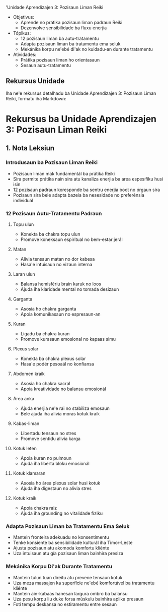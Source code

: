 'Unidade Aprendizajen 3: Pozisaun Liman Reiki

- Objetivus:
  * Aprende no prátika pozisaun liman padraun Reiki
  * Dezenvolve sensibilidade ba fluxu enerjia
- Tópikus:
  * 12 pozisaun liman ba autu-tratamentu
  * Adapta pozisaun liman ba tratamentu ema seluk
  * Mekánika korpu ne'ebé di'ak no kuidadu-an durante tratamentu
- Atividades:
  * Prátika pozisaun liman ho orientasaun
  * Sesaun autu-tratamentu

## Rekursus Unidade

Iha ne'e rekursus detalhadu ba Unidade Aprendizajen 3: Pozisaun Liman Reiki, formatu iha Markdown:

# Rekursus ba Unidade Aprendizajen 3: Pozisaun Liman Reiki

## 1. Nota Leksiun

### Introdusaun ba Pozisaun Liman Reiki

- Pozisaun liman mak fundamentál ba prátika Reiki
- Sira permite prátika nain sira atu kanaliza enerjia ba area espesífiku husi isin
- 12 pozisaun padraun koresponde ba sentru enerjia boot no órgaun sira
- Pozisaun sira bele adapta bazeia ba nesesidade no preferénsia individuál

### 12 Pozisaun Autu-Tratamentu Padraun

1. Topu ulun
   - Konekta ba chakra topu ulun
   - Promove koneksaun espiritual no bem-estar jerál

2. Matan
   - Alivia tensaun matan no dor kabesa
   - Hasa'e intuisaun no vizaun interna

3. Laran ulun
   - Balansa hemisfériu brain karuk no loos
   - Ajuda iha klaridade mental no tomada desizaun

4. Garganta
   - Asosia ho chakra garganta
   - Apoia komunikasaun no espresaun-an

5. Kuran
   - Ligadu ba chakra kuran
   - Promove kurasaun emosional no kapaas simu

6. Plexus solar
   - Konekta ba chakra plexus solar
   - Hasa'e podér pesoaál no konfiansa

7. Abdomen kraik
   - Asosia ho chakra sacral
   - Apoia kreatividade no balansu emosionál

8. Área anka
   - Ajuda enerjia ne'e rai no stabiliza emosaun
   - Bele ajuda iha alivia moras kotuk kraik

9. Kabas-liman
   - Libertadu tensaun no stres
   - Promove sentidu alivia karga

10. Kotuk leten
    - Apoia kuran no pulmoun
    - Ajuda iha liberta bloku emosionál

11. Kotuk klamaran
    - Asosia ho área plexus solar husi kotuk
    - Ajuda iha digestaun no alivia stres

12. Kotuk kraik
    - Apoia chakra raiz
    - Ajuda iha grounding no vitalidade fíziku

### Adapta Pozisaun Liman ba Tratamentu Ema Seluk

- Mantein fronteira adekuadu no konsentimentu
- Tenke konsiente ba sensibilidade kulturál iha Timor-Leste
- Ajusta pozisaun atu akomoda komfortu kliénte
- Uza intuisaun atu gía pozisaun liman bainhira presiza

### Mekánika Korpu Di'ak Durante Tratamentu

- Mantein tulun tuan direitu atu prevene tensaun kotuk
- Uza meza massajen ka superfície ne'ebé komfortável ba tratamentu kliénte
- Mantein ain-kabaas hanesan largura ombro ba balansu
- Uza pesu korpu liu duke forsa múskulu bainhira aplika presaun
- Foti tempu deskansa no estiramentu entre sesaun

##
